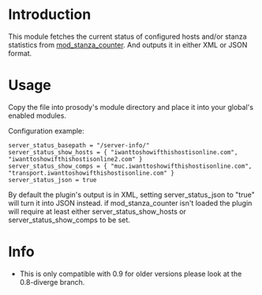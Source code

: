 # Introduction #

This module fetches the current status of configured hosts and/or stanza statistics from [mod\_stanza\_counter](http://code.google.com/p/prosody-modules/wiki/mod_stanza_counter#).
And outputs it in either XML or JSON format.

# Usage #

Copy the file into prosody's module directory and place it into your global's enabled modules.

Configuration example:
```
server_status_basepath = "/server-info/"
server_status_show_hosts = { "iwanttoshowifthishostisonline.com", "iwanttoshowifthishostisonline2.com" }
server_status_show_comps = { "muc.iwanttoshowifthishostisonline.com", "transport.iwanttoshowifthishostisonline.com" }
server_status_json = true
```

By default the plugin's output is in XML, setting server\_status\_json to "true" will turn it into JSON instead.
if mod\_stanza\_counter isn't loaded the plugin will require at least either server\_status\_show\_hosts or server\_status\_show\_comps to be set.

# Info #

  * This is only compatible with 0.9 for older versions please look at the 0.8-diverge branch.